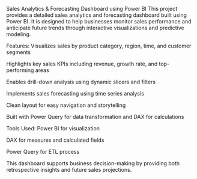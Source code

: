 Sales Analytics & Forecasting Dashboard using Power BI
This project provides a detailed sales analytics and forecasting dashboard built using Power BI. It is designed to help businesses monitor sales performance and anticipate future trends through interactive visualizations and predictive modeling.

Features:
Visualizes sales by product category, region, time, and customer segments

Highlights key sales KPIs including revenue, growth rate, and top-performing areas

Enables drill-down analysis using dynamic slicers and filters

Implements sales forecasting using time series analysis

Clean layout for easy navigation and storytelling

Built with Power Query for data transformation and DAX for calculations

Tools Used:
Power BI for visualization

DAX for measures and calculated fields

Power Query for ETL process

This dashboard supports business decision-making by providing both retrospective insights and future sales projections.
